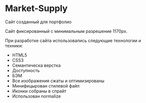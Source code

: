 # Market-Supply

Сайт созданный для портфолио

Сайт фиксированный с минимальным разрешение 1170px.

При разработке сайта использовались следующие технологии и техники:

- HTML5
- CSS3
- Семантическа верстка
- Доступность
- БЭМ
- Все изображения сжаты и оптимизированы
- Минифицырован стилевой файл
- Иконки собраны в спрайт
- Использован normalize

